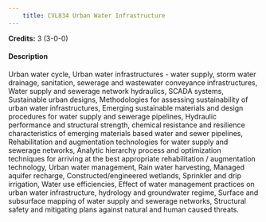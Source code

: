 ```yaml
---
    title: CVL834 Urban Water Infrastructure
---
```

**Credits:** 3 (3-0-0)



#### Description 
Urban water cycle, Urban water infrastructures - water supply, storm water drainage, sanitation, sewerage and wastewater conveyance infrastructures, Water supply and sewerage network hydraulics, SCADA systems, Sustainable urban designs, Methodologies for assessing sustainability of urban water infrastructures, Emerging sustainable materials and design procedures for water supply and sewerage pipelines, Hydraulic performance and structural strength, chemical resistance and resilience characteristics of emerging materials based water and sewer pipelines, Rehabilitation and augmentation technologies for water supply and sewerage networks, Analytic hierarchy process and optimization techniques for arriving at the best appropriate rehabilitation / augmentation technology, Urban water management, Rain water harvesting, Managed aquifer recharge, Constructed/engineered wetlands, Sprinkler and drip irrigation, Water use efficiencies, Effect of water management practices on urban water infrastructure, hydrology and groundwater regime, Surface and subsurface mapping of water supply and sewerage networks, Structural safety and mitigating plans against natural and human caused threats.